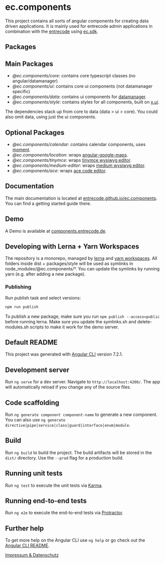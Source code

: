 # ec.components

This project contains all sorts of angular components for creating data driven applications.
It is mainly used for entrecode admin applications in combination with the [entrecode](https://doc.entrecode.de) using [ec.sdk](https://github.com/entrecode/ec.sdk).

## Packages

## Main Packages

- *@ec.components/core*: contains core typescript classes (no angular/datamanager)
- *@ec.components/ui*: contains core ui components (not datamanager specific)
- *@ec.components/data*: contains ui components for [datamanager](https://doc.entrecode.de).
- *@ec.components/style*: contains styles for all components, built on [x.ui](https://entrecode.github.io/x.ui/).

The dependencies stack up from core to data (data > ui > core). You could also omit data, using just the ui components.

## Optional Packages

- *@ec.components/calendar*: contains calendar components, uses [moment](https://github.com/moment/moment).
- *@ec.components/location*: wraps [angular-google-maps](https://github.com/SebastianM/angular-google-maps).
- *@ec.components/tinymce*: wraps [tinymce wysiwyg editor](https://github.com/tinymce/tinymce).
- *@ec.components/medium-editor*: wraps [medium wysiwyg editor](https://github.com/yabwe/medium-editor).
- *@ec.components/ace*: wraps [ace code editor](https://github.com/ajaxorg/ace).

## Documentation

The main documentation is located at [entrecode.github.io/ec.components](https://entrecode.github.io/ec.components/). You can find a getting started guide there.

## Demo

A Demo is available at [components.entrecode.de](https://components.entrecode.de).

## Developing with Lerna + Yarn Workspaces

The repository is a monorepo, managed by [lerna](https://github.com/lerna/lerna) and [yarn workspaces](https://yarnpkg.com/lang/en/docs/workspaces/).
All folders inside dist + packages/style will be used as symlinks in node_modules/@ec.components/*.
You can update the symlinks by running yarn (e.g. after adding a new package).

### Publishing

Run publish task and select versions:

```sh
npm run publish
```

To publish a new package, make sure you run ```npm publish --access=public``` before running lerna.
Make sure you update the symlinks.sh and delete-modules.sh scripts to make it work for the demo server.

## Default README

This project was generated with [Angular CLI](https://github.com/angular/angular-cli) version 7.2.1.

## Development server

Run `ng serve` for a dev server. Navigate to `http://localhost:4200/`. The app will automatically reload if you change any of the source files.

## Code scaffolding

Run `ng generate component component-name` to generate a new component. You can also use `ng generate directive|pipe|service|class|guard|interface|enum|module`.

## Build

Run `ng build` to build the project. The build artifacts will be stored in the `dist/` directory. Use the `--prod` flag for a production build.

## Running unit tests

Run `ng test` to execute the unit tests via [Karma](https://karma-runner.github.io).

## Running end-to-end tests

Run `ng e2e` to execute the end-to-end tests via [Protractor](http://www.protractortest.org/).

## Further help

To get more help on the Angular CLI use `ng help` or go check out the [Angular CLI README](https://github.com/angular/angular-cli/blob/master/README.md).

[Impressum & Datenschutz](https://entrecode.de/datenschutz)
